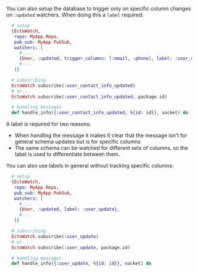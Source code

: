 You can also setup the database to trigger only on specific column changes on `:updated` watchers.  When doing this a `label` required:

```elixir
  # setup
  {EctoWatch,
   repo: MyApp.Repo,
   pub_sub: MyApp.PubSub,
   watchers: [
     # ...
     {User, :updated, trigger_columns: [:email, :phone], label: :user_contact_info_updated},
     # ...
   ]}

  # subscribing
  EctoWatch.subscribe(:user_contact_info_updated)
  # or...
  EctoWatch.subscribe(:user_contact_info_updated, package.id)

  # handling messages
  def handle_info({:user_contact_info_updated, %{id: id}}, socket) do
```

A label is required for two reasons:

 * When handling the message it makes it clear that the message isn't for general schema updates but is for specific columns
 * The same schema can be watched for different sets of columns, so the label is used to differentiate between them.

You can also use labels in general without tracking specific columns:

```elixir
  # setup
  {EctoWatch,
   repo: MyApp.Repo,
   pub_sub: MyApp.PubSub,
   watchers: [
     # ...
     {User, :updated, label: :user_update},
     # ...
   ]}

  # subscribing
  EctoWatch.subscribe(:user_update)
  # or...
  EctoWatch.subscribe(:user_update, package.id)

  # handling messages
  def handle_info({:user_update, %{id: id}}, socket) do
```

